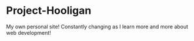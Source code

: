 # Project-Hooligan
My own personal site! Constantly changing as I learn more and more about web development! 
